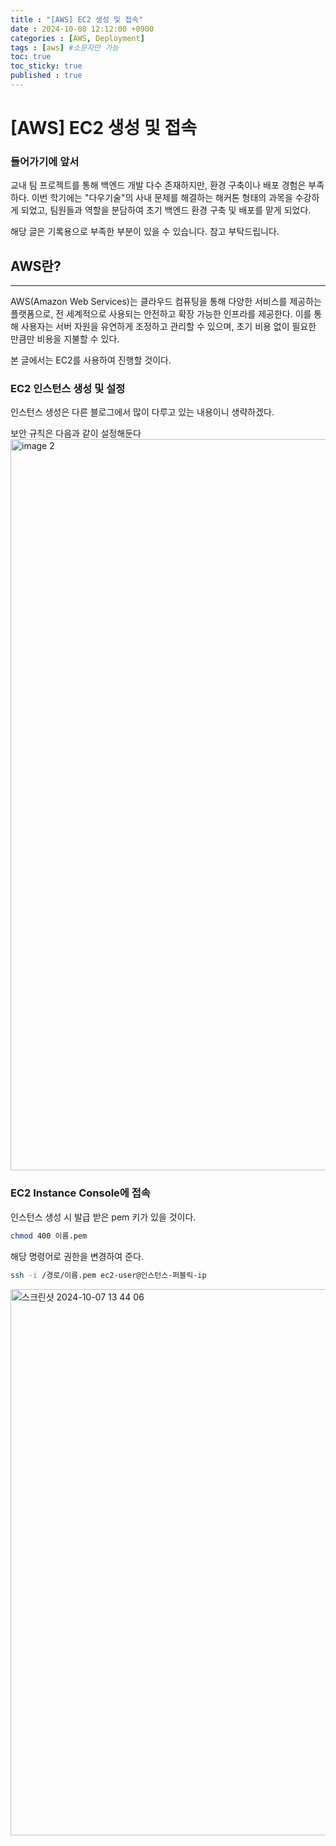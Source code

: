 ```yaml
---
title : "[AWS] EC2 생성 및 접속"
date : 2024-10-08 12:12:00 +0900
categories : [AWS, Deployment]
tags : [aws] #소문자만 가능
toc: true
toc_sticky: true
published : true
---
```


# [AWS] EC2 생성 및 접속

### 들어가기에 앞서
 교내 팀 프로젝트를 통해 백엔드 개발 다수 존재하지만, 환경 구축이나 배포 경험은 부족하다. 이번 학기에는 "다우기술"의 사내 문제를 해결하는 해커톤 형태의 과목을 수강하게 되었고, 팀원들과 역할을 분담하여 초기 백엔드 환경 구축 및 배포를 맡게 되었다.

해당 글은 기록용으로 부족한 부분이 있을 수 있습니다. 참고 부탁드립니다.

## AWS란?
---
AWS(Amazon Web Services)는 클라우드 컴퓨팅을 통해 다양한 서비스를 제공하는 플랫폼으로, 전 세계적으로 사용되는 안전하고 확장 가능한 인프라를 제공한다. 이를 통해 사용자는 서버 자원을 유연하게 조정하고 관리할 수 있으며, 초기 비용 없이 필요한 만큼만 비용을 지불할 수 있다.

본 글에서는 EC2를 사용하여 진행할 것이다.

### EC2 인스턴스 생성 및 설정
인스턴스 생성은 다른 블로그에서 많이 다루고 있는 내용이니 생략하겠다.

보안 규칙은 다음과 같이 설정해둔다
<img width="1170" alt="image 2" src="https://github.com/user-attachments/assets/80d6e825-dce5-400c-a47a-9ef298c899b7">

### EC2 Instance Console에 접속
인스턴스 생성 시 발급 받은 pem 키가 있을 것이다. 

```bash
chmod 400 이름.pem
```

해당 명령어로 권한을 변경하여 준다.

~~~bash
ssh -i /경로/이름.pem ec2-user@인스턴스-퍼블릭-ip
~~~

<img width="874" alt="스크린샷 2024-10-07 13 44 06" src="https://github.com/user-attachments/assets/c42a98a3-e11e-4320-ab85-165b32fbbe3a">

